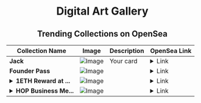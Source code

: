 <div align="center">

# Digital Art Gallery

## Trending Collections on OpenSea

| Collection Name                       | Image                                                                                     | Description                       | OpenSea Link                                                                                          |
|---------------------------------------|-------------------------------------------------------------------------------------------|-----------------------------------|--------------------------------------------------------------------------------------------------------|
| **Jack** | ![Image](https://i.seadn.io/s/raw/files/23fab70a5f269d564b5f2dde9054dbfd.gif?w=500&auto=format?w=200&auto=format) | Your card | <details><summary>Link</summary>[Jack](https://opensea.io/collection/jack-140)</details> |
| **Founder Pass** | ![Image](https://i.seadn.io/s/raw/files/e152c3cd0911958027042bff7247d4d3.png?w=500&auto=format?w=200&auto=format) |  | <details><summary>Link</summary>[Founder Pass](https://opensea.io/collection/founder-pass-3)</details> |
| **<details><summary>1ETH Reward at ...</summary>1ETH Reward at bit.ly/ethco</details>** | ![Image](https://i.seadn.io/s/raw/files/d283f4bbeb0f554e5cb4827cfcad56a7.jpg?w=500&auto=format?w=200&auto=format) |  | <details><summary>Link</summary>[1ETH Reward at bit.ly/ethco](https://opensea.io/collection/1eth-reward-at-bit-ly-ethco-11)</details> |
| **<details><summary>HOP Business Me...</summary>HOP Business Membership Amsterdam</details>** | ![Image](https://i.seadn.io/s/raw/files/4940fc904e2b7479ca6f9b07d1c0c371.png?w=500&auto=format?w=200&auto=format) |  | <details><summary>Link</summary>[HOP Business Membership Amsterdam](https://opensea.io/collection/hop-business-membership-amsterdam)</details> |

</div>
